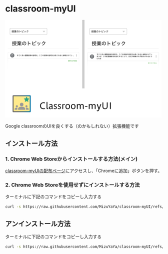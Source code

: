 # classroom-myUI

<img src="docs/classroom-myUI-PR.png" alt="Classroom-myUIのスクリーンショット" width="500px">

Google classroomのUIを良くする（のかもしれない）拡張機能です

## インストール方法

### 1. Chrome Web Storeからインストールする方法(メイン)

[classroom-myUIの配布ページ](https://chromewebstore.google.com/detail/classroom-myui/fldjpemfcmojflhfcgldcbmpeodifbcf)にアクセスし、「Chromeに追加」ボタンを押す。

### 2. Chrome Web Storeを使用せずにインストールする方法

ターミナルに下記のコマンドをコピーし入力する

```bash
curl -s https://raw.githubusercontent.com/MizuYaYa/classroom-myUI/refs/heads/main/install.sh | bash
```

## アンインストール方法

ターミナルに下記のコマンドをコピーし入力する

```bash
curl -s https://raw.githubusercontent.com/MizuYaYa/classroom-myUI/refs/heads/main/uninstall.sh | bash
```
